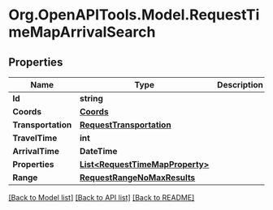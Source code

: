 
# Org.OpenAPITools.Model.RequestTimeMapArrivalSearch

## Properties

Name | Type | Description | Notes
------------ | ------------- | ------------- | -------------
**Id** | **string** |  | 
**Coords** | [**Coords**](Coords.md) |  | 
**Transportation** | [**RequestTransportation**](RequestTransportation.md) |  | 
**TravelTime** | **int** |  | 
**ArrivalTime** | **DateTime** |  | 
**Properties** | [**List&lt;RequestTimeMapProperty&gt;**](RequestTimeMapProperty.md) |  | [optional] 
**Range** | [**RequestRangeNoMaxResults**](RequestRangeNoMaxResults.md) |  | [optional] 

[[Back to Model list]](../README.md#documentation-for-models)
[[Back to API list]](../README.md#documentation-for-api-endpoints)
[[Back to README]](../README.md)

